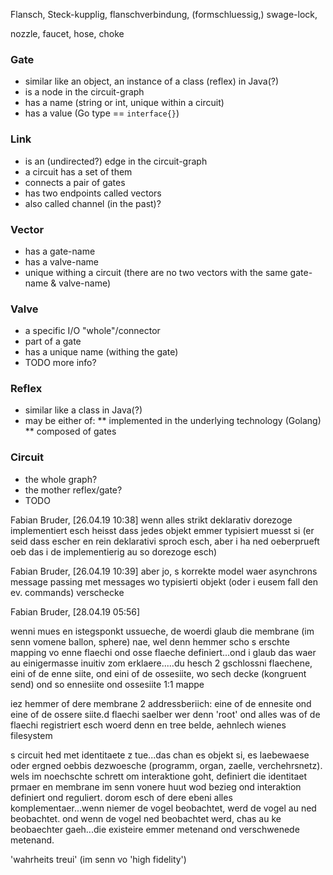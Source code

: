 Flansch, Steck-kupplig, flanschverbindung, (formschluessig,) swage-lock, 

nozzle, faucet, hose, choke


### Gate

* similar like an object, an instance of a class (reflex) in Java(?)
* is a node in the circuit-graph
* has a name (string or int, unique within a circuit)
* has a value (Go type == `interface{}`)

###  Link

* is an (undirected?) edge in the circuit-graph
* a circuit has a set of them
* connects a pair of gates
* has two endpoints called vectors
* also called channel (in the past)?

###  Vector

* has a gate-name
* has a valve-name
* unique withing a circuit (there are no two vectors with the same gate-name & valve-name)

###  Valve

* a specific I/O "whole"/connector
* part of a gate
* has a unique name (withing the gate)
* TODO more info?

###  Reflex

* similar like a class in Java(?)
* may be either of:
** implemented in the underlying technology (Golang)
** composed of gates

### Circuit

* the whole graph?
* the mother reflex/gate?
* TODO


Fabian Bruder, [26.04.19 10:38]
wenn alles strikt deklarativ dorezoge implementiert esch heisst dass jedes objekt emmer typisiert muesst si (er seid dass escher en rein deklarativi sproch esch, aber i ha ned oeberprueft oeb das i de implementierig au so dorezoge esch)

Fabian Bruder, [26.04.19 10:39]
aber jo, s korrekte model waer asynchrons message passing met messages wo typisierti objekt (oder i eusem fall den ev. commands) verschecke






Fabian Bruder, [28.04.19 05:56]

wenni mues en istegsponkt ussueche, de woerdi glaub die membrane (im senn vomene ballon, sphere) nae, wel denn hemmer scho s erschte mapping vo enne flaechi ond osse flaeche definiert...ond i glaub das waer au einigermasse inuitiv zom erklaere.....du hesch 2 gschlossni flaechene, eini of de enne siite, ond eini of de ossesiite, wo sech decke (kongruent send) ond so ennesiite ond ossesiite 1:1 mappe

iez hemmer of dere membrane 2 addressberiich: eine of de ennesite ond eine of de ossere siite.d flaechi saelber wer denn 'root' ond alles was of de flaechi registriert esch woerd denn en tree belde, aehnlech wienes filesystem



s circuit hed met identitaete z tue...das chan es objekt si, es laebewaese oder ergned oebbis dezwoesche (programm, organ, zaelle, verchehrsnetz). wels im noechschte schrett om interaktione goht, definiert die identitaet prmaer en membrane im senn vonere huut wod bezieg ond interaktion definiert ond reguliert. dorom esch of dere ebeni alles komplementaer...wenn niemer de vogel beobachtet, werd de vogel au ned beobachtet. ond wenn de vogel ned beobachtet werd, chas au ke beobaechter gaeh...die existeire emmer metenand ond verschwenede metenand.


 'wahrheits treui' (im senn vo 'high fidelity')


